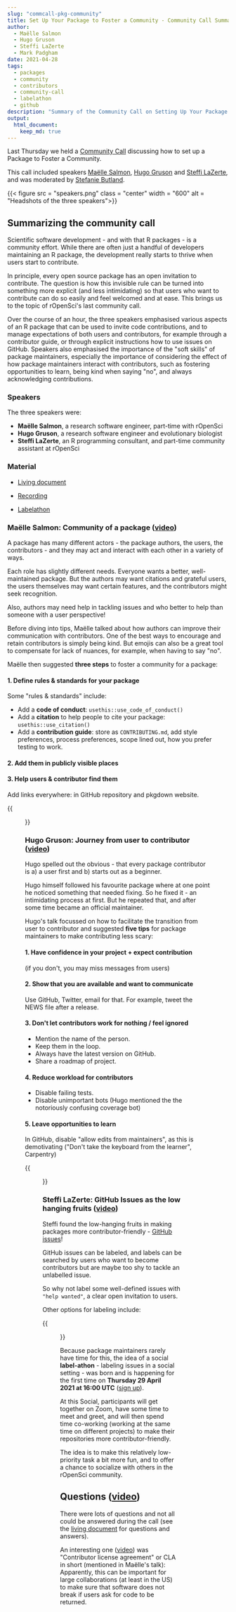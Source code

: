 ```yaml
---
slug: "commcall-pkg-community"
title: Set Up Your Package to Foster a Community - Community Call Summary
author:
  - Maëlle Salmon
  - Hugo Gruson
  - Steffi LaZerte
  - Mark Padgham
date: 2021-04-28
tags:
  - packages
  - community
  - contributors
  - community-call
  - labelathon
  - github
description: "Summary of the Community Call on Setting Up Your Package to Foster a Community"
output: 
  html_document:
    keep_md: true
---
```


Last Thursday we held a [Community Call](/commcalls/apr2021-pkg-community/) discussing how to set up a Package to Foster a Community. 

This call included speakers [Maëlle Salmon](/author/maëlle-salmon/), [Hugo Gruson](/author/hugo-gruson) and [Steffi LaZerte](/author/steffi-lazerte), and was moderated by [Stefanie Butland](/author/stefanie-butland).

{{< figure src = "speakers.png" class = "center" width = "600" alt = "Headshots of the three speakers">}}



## Summarizing the community call

Scientific software development - and with that R packages - is a community effort. While there are often just a handful of developers maintaining an R package, the development really starts to thrive when users start to contribute. 


In principle, every open source package has an open invitation to contribute. The question is how this invisible rule can be turned into something more explicit (and less intimidating) so that users who want to contribute can do so easily and feel welcomed and at ease. This brings us to the topic of rOpenSci's last community call. 

Over the course of an hour, the three speakers emphasised various aspects of an R package that can be used to invite code contributions, and to manage expectations of both users and contributors, for example through a contributor guide, or through explicit instructions how to use issues on GitHub. Speakers also emphasised the importance of the "soft skills" of package maintainers, especially the importance of considering the effect of how package maintainers interact with contributors, such as fostering opportunities to learn, being kind when saying "no", and always acknowledging contributions.


### Speakers

The three speakers were: 

- **Maëlle Salmon**, a research software engineer, part-time with rOpenSci
- **Hugo Gruson**, a research software engineer and evolutionary biologist
- **Steffi LaZerte**, an R programming consultant, and part-time community assistant at rOpenSci


### Material

- [Living document](
https://docs.google.com/document/d/1UpYoeMoPWR11JTmxYoypXkA5xvWgV-e4aXCy6pd-Ri8/edit)

- [Recording](/commcalls/apr2021-pkg-community/)

- [Labelathon](/events/labelathon01/)


### Maëlle Salmon: Community of a package ([video](https://vimeo.com/540502735#t=4m55s))

A package has many different actors - the package authors, the users, the contributors - and they may act and interact with each other in a variety of ways.

Each role has slightly different needs. Everyone wants a better, well-maintained package. But the authors may want citations and grateful users, the users themselves may want certain features, and the contributors might seek recognition. 

Also, authors may need help in tackling issues and who better to help than someone with a user perspective!

Before diving into tips, Maëlle talked about how authors can improve their communication with contributors. One of the best ways to encourage and retain contributors is simply being kind. But emojis can also be a great tool to compensate for lack of nuances, for example, when having to say "no". 

Maëlle then suggested **three steps** to foster a community for a package: 

#### 1. Define rules & standards for your package

Some "rules & standards" include: 

- Add a **code of conduct**: `usethis::use_code_of_conduct()`
- Add a **citation** to help people to cite your package: `usethis::use_citation()`
- Add a **contribution guide**: store as `CONTRIBUTING.md`, add style preferences, process preferences, scope lined out, how you prefer testing to work.

#### 2. Add them in publicly visible places

#### 3. Help users & contributor find them

Add links everywhere: in GitHub repository and pkgdown website. 

{{<figure src = "summary_maelle.png" class = "center" width = "600" alt = "Summary slide of Maelles talk: Conclusion: Summarize the rules and quirks of your pakcage; Store them in standard places; Help users & contributors find them. and the whole time, be kind!">}}



### Hugo Gruson: Journey from user to contributor ([video](https://vimeo.com/540502735#t=20m00s))

Hugo spelled out the obvious - that every package contributor is a) a user first and b) starts out as a beginner. 

Hugo himself followed his favourite package where at one point he noticed something that needed fixing. So he fixed it - an intimidating process at first. But he repeated that, and after some time became an official maintainer. 

Hugo's talk focussed on how to facilitate the transition from user to contributor and suggested **five tips** for package maintainers to make contributing less scary:

#### 1. Have confidence in your project + expect contribution

(if you don't, you may miss messages from users)

#### 2. Show that you are available and want to communicate

Use GitHub, Twitter, email for that. For example, tweet the NEWS file after a release.

#### 3. Don't let contributors work for nothing / feel ignored

- Mention the name of the person. 
- Keep them in the loop. 
- Always have the latest version on GitHub. 
- Share a roadmap of project. 

#### 4. Reduce workload for contributors

- Disable failing tests. 
- Disable unimportant bots (Hugo mentioned the the notoriously confusing coverage bot)

#### 5. Leave opportunities to learn

In GitHub, disable "allow edits from maintainers", as this is demotivating ("Don't take the keyboard from the learner", Carpentry)

{{<figure src = "summary_hugo.png" class = "center" width = "600" alt = "Summary slide of Hugo's talk: Have confidence in your project and expect contribution; Show that you are available and want to communicate; Don't let contributors work for nothing / feel ignored; Reduce the workload; But leave opportunities to learn">}}



### Steffi LaZerte: GitHub Issues as the low hanging fruits ([video](https://vimeo.com/540502735#t=32m28s))

Steffi found the low-hanging fruits in making packages more contributor-friendly - [GitHub issues](https://github.com/issues)!

GitHub issues can be labeled, and labels can be searched by users who want to become contributors but are maybe too shy to tackle an unlabelled issue. 

So why not label some well-defined issues with `"help wanted"`, a clear open invitation to users. 

Other options for labeling include: 


{{<figure src = "summary_steffi.png" class = "center" width = "600" alt = "Alternative issue labels from Steffi's talk: help wanted; good first issue; documentation; feature">}}

Because package maintainers rarely have time for this, the idea of a social **label-athon** - labeling issues in a social setting - was born and is happening for the first time on **Thursday 29 April 2021 at 16:00 UTC** ([sign up](https://form.jotform.com/210906095013043)).

At this Social, participants will get together on Zoom, have some time to meet and greet, and will then spend time co-working (working at the same time on different projects) to make their repositories more contributor-friendly.

The idea is to make this relatively low-priority task a bit more fun, and to offer a chance to socialize with others in the rOpenSci community.




## Questions ([video](https://vimeo.com/540502735#t=43m58s))

There were lots of questions and not all could be answered during the call (see the [living document](https://docs.google.com/document/d/1UpYoeMoPWR11JTmxYoypXkA5xvWgV-e4aXCy6pd-Ri8/edit) for questions and answers). 

An interesting one ([video](https://vimeo.com/540502735#t=54m30s)) was "Contributor license agreement" or CLA in short (mentioned in Maëlle's talk): Apparently, this can be important for large collaborations (at least in the US) to make sure that software does not break if users ask for code to be returned.

